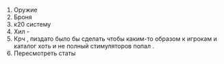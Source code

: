 1. Оружие
2. Броня
3. к20 систему
4. Хил - 
5. Крч , пиздато было бы сделать чтобы каким-то образом к игрокам и каталог хоть и не полный стимуляторов попал . 
6. Пересмотреть статы